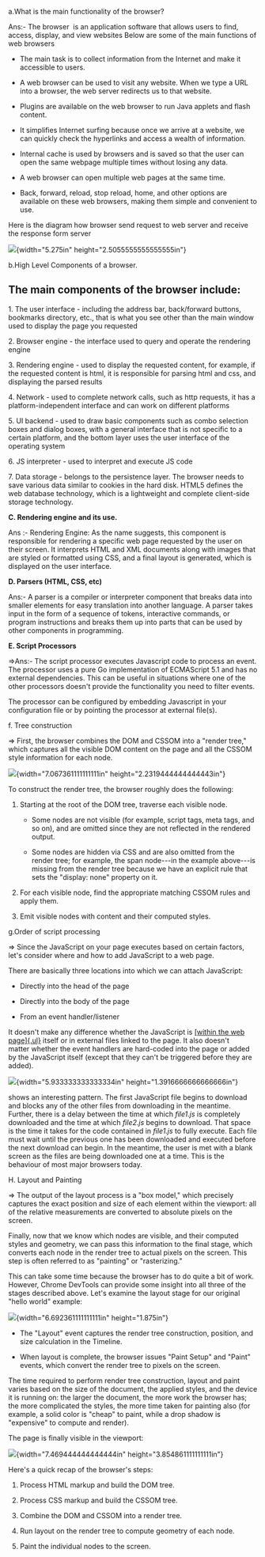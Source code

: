 a.What is the main functionality of the browser?

Ans:- The browser  is an application software that allows users to find,
access, display, and view websites Below are some of the main functions
of web browsers

-   The main task is to collect information from the Internet and make
    it accessible to users.

-   A web browser can be used to visit any website. When we type a URL
    into a browser, the web server redirects us to that website.

-   Plugins are available on the web browser to run Java applets and
    flash content.

-   It simplifies Internet surfing because once we arrive at a website,
    we can quickly check the hyperlinks and access a wealth of
    information.

-   Internal cache is used by browsers and is saved so that the user can
    open the same webpage multiple times without losing any data.

-   A web browser can open multiple web pages at the same time.

-   Back, forward, reload, stop reload, home, and other options are
    available on these web browsers, making them simple and convenient
    to use.

Here is the diagram how browser send request to web server and receive
the response form server

![](vertopal_f37dce08d8744d939575cb66bb3d0e87/media/image1.png){width="5.275in"
height="2.5055555555555555in"}

b.High Level Components of a browser.

## The main components of the browser include:

1\. The user interface - including the address bar, back/forward
buttons, bookmarks directory, etc., that is what you see other than the
main window used to display the page you requested

2\. Browser engine - the interface used to query and operate the
rendering engine

3\. Rendering engine - used to display the requested content, for
example, if the requested content is html, it is responsible for parsing
html and css, and displaying the parsed results

4\. Network - used to complete network calls, such as http requests, it
has a platform-independent interface and can work on different platforms

5\. UI backend - used to draw basic components such as combo selection
boxes and dialog boxes, with a general interface that is not specific to
a certain platform, and the bottom layer uses the user interface of the
operating system

6\. JS interpreter - used to interpret and execute JS code

7\. Data storage - belongs to the persistence layer. The browser needs
to save various data similar to cookies in the hard disk. HTML5 defines
the web database technology, which is a lightweight and complete
client-side storage technology.

**C. Rendering engine and its use.**

Ans :- Rendering Engine: As the name suggests, this component is
responsible for rendering a specific web page requested by the user on
their screen. It interprets HTML and XML documents along with images
that are styled or formatted using CSS, and a final layout is generated,
which is displayed on the user interface.

**D. Parsers (HTML, CSS, etc)**

Ans:- A parser is a compiler or interpreter component that breaks data
into smaller elements for easy translation into another language. A
parser takes input in the form of a sequence of tokens, interactive
commands, or program instructions and breaks them up into parts that can
be used by other components in programming.

**E. Script Processors**

=\>Ans:- The script processor executes Javascript code to process an
event. The processor uses a pure Go implementation of ECMAScript 5.1 and
has no external dependencies. This can be useful in situations where one
of the other processors doesn't provide the functionality you need to
filter events.

The processor can be configured by embedding Javascript in your
configuration file or by pointing the processor at external file(s).

f\. Tree construction

=\> First, the browser combines the DOM and CSSOM into a \"render
tree,\" which captures all the visible DOM content on the page and all
the CSSOM style information for each node.

![](vertopal_f37dce08d8744d939575cb66bb3d0e87/media/image2.png){width="7.067361111111111in"
height="2.2319444444444443in"}

To construct the render tree, the browser roughly does the following:

1.  Starting at the root of the DOM tree, traverse each visible node.

    -   Some nodes are not visible (for example, script tags, meta tags,
        and so on), and are omitted since they are not reflected in the
        rendered output.

    -   Some nodes are hidden via CSS and are also omitted from the
        render tree; for example, the span node\-\--in the example
        above\-\--is missing from the render tree because we have an
        explicit rule that sets the \"display: none\" property on it.

2.  For each visible node, find the appropriate matching CSSOM rules and
    apply them.

3.  Emit visible nodes with content and their computed styles.

g.Order of script processing

=\> Since the JavaScript on your page executes based on certain factors,
let\'s consider where and how to add JavaScript to a web page. 

There are basically three locations into which we can attach JavaScript:

-   Directly into the head of the page

-   Directly into the body of the page

-   From an event handler/listener

It doesn\'t make any difference whether the JavaScript is [[within the
web
page]{.ul}](https://www.thoughtco.com/moving-javascript-out-of-the-web-page-2037542) itself
or in external files linked to the page. It also doesn\'t matter whether
the event handlers are hard-coded into the page or added by the
JavaScript itself (except that they can\'t be triggered before they are
added).

![](vertopal_f37dce08d8744d939575cb66bb3d0e87/media/image3.png){width="5.933333333333334in"
height="1.3916666666666666in"}

shows an interesting pattern. The first JavaScript file begins to
download and blocks any of the other files from downloading in the
meantime. Further, there is a delay between the time at
which *file1.js* is completely downloaded and the time at
which *file2.js* begins to download. That space is the time it takes for
the code contained in *file1.js* to fully execute. Each file must wait
until the previous one has been downloaded and executed before the next
download can begin. In the meantime, the user is met with a blank screen
as the files are being downloaded one at a time. This is the behaviour
of most major browsers today.

H. Layout and Painting

=\> The output of the layout process is a \"box model,\" which precisely
captures the exact position and size of each element within the
viewport: all of the relative measurements are converted to absolute
pixels on the screen.

Finally, now that we know which nodes are visible, and their computed
styles and geometry, we can pass this information to the final stage,
which converts each node in the render tree to actual pixels on the
screen. This step is often referred to as \"painting\" or
\"rasterizing.\"

This can take some time because the browser has to do quite a bit of
work. However, Chrome DevTools can provide some insight into all three
of the stages described above. Let\'s examine the layout stage for our
original \"hello world\" example:

![](vertopal_f37dce08d8744d939575cb66bb3d0e87/media/image4.png){width="6.692361111111111in"
height="1.875in"}

-   The \"Layout\" event captures the render tree construction,
    position, and size calculation in the Timeline.

-   When layout is complete, the browser issues \"Paint Setup\" and
    \"Paint\" events, which convert the render tree to pixels on the
    screen.

The time required to perform render tree construction, layout and paint
varies based on the size of the document, the applied styles, and the
device it is running on: the larger the document, the more work the
browser has; the more complicated the styles, the more time taken for
painting also (for example, a solid color is \"cheap\" to paint, while a
drop shadow is \"expensive\" to compute and render).

The page is finally visible in the viewport:

![](vertopal_f37dce08d8744d939575cb66bb3d0e87/media/image5.png){width="7.469444444444444in"
height="3.854861111111111in"}

Here\'s a quick recap of the browser\'s steps:

1.  Process HTML markup and build the DOM tree.

2.  Process CSS markup and build the CSSOM tree.

3.  Combine the DOM and CSSOM into a render tree.

4.  Run layout on the render tree to compute geometry of each node.

5.  Paint the individual nodes to the screen.
